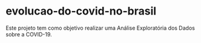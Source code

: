 # evolucao-do-covid-no-brasil
Este projeto tem como objetivo realizar uma Análise Exploratória dos Dados sobre a COVID-19.
